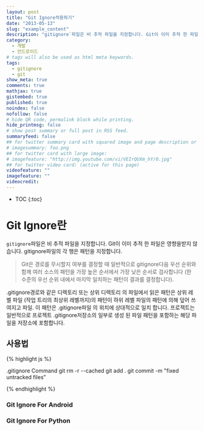 ```yaml
---
layout: post
title: "Git Ignore적용하기"
date: "2013-05-13"
slug: "example_content"
description: "gitignore`파일은 비 추적 파일을 지정합니다. Git이 이미 추적 한 파일은 영향을받지 않습니다. gitignore파일의 각 행은 패턴을 지정합니다."
category: 
  - 개발
  - 안드로이드
# tags will also be used as html meta keywords.
tags:
  - gitignore
  - git
show_meta: true
comments: true
mathjax: true
gistembed: true
published: true
noindex: false
nofollow: false
# hide QR code, permalink block while printing.
hide_printmsg: false
# show post summary or full post in RSS feed.
summaryfeed: false
## for twitter summary card with squared image and page description or page excerpt:
# imagesummary: foo.png
## for twitter card with large image:
# imagefeature: "http://img.youtube.com/vi/VEIrQUXm_hY/0.jpg"
## for twitter video card: (active for this page)
videofeature: ""
imagefeature: ""
videocredit: 
---
```



* TOC
{:toc}

# Git Ignore란
`gitignore`파일은 비 추적 파일을 지정합니다. Git이 이미 추적 한 파일은 영향을받지 않습니다.
gitignore파일의 각 행은 패턴을 지정합니다.
>Git은 경로를 무시할지 여부를 결정할 때 일반적으로 gitignore다음 우선 순위와 함께 여러 소스의 패턴을 가장 높은 순서에서 가장 낮은 순서로 검사합니다 (한 수준의 우선 순위 내에서 마지막 일치하는 패턴이 결과를 결정합니다).

.gitignore경로와 같은 디렉토리 또는 상위 디렉토리 의 파일에서 읽은 패턴은 상위 레벨 파일 (작업 트리의 최상위 레벨까지)의 패턴이 하위 레벨 파일의 패턴에 의해 덮어 쓰여지고 파일. 이 패턴은 .gitignore파일 의 위치에 상대적으로 일치 합니다. 프로젝트는 일반적으로 프로젝트 .gitignore저장소의 일부로 생성 된 파일 패턴을 포함하는 해당 파일을 저장소에 포함합니다.


## 사용법


{% highlight js %}

.gitignore Command
git rm -r --cached
git add .
git commit -m "fixed untracked files”

{% endhighlight %}


### Git Ignore For Android

<code data-gist-id="00e5729d1f5dbd492f55baf3c83c4daf" data-gist-file=".gitignore_android" ></code>


### Git Ignore For Python

<code data-gist-id="6bcba188755a5f3a563733dffb6bea37" data-gist-file=".gitignore_python" ></code>

